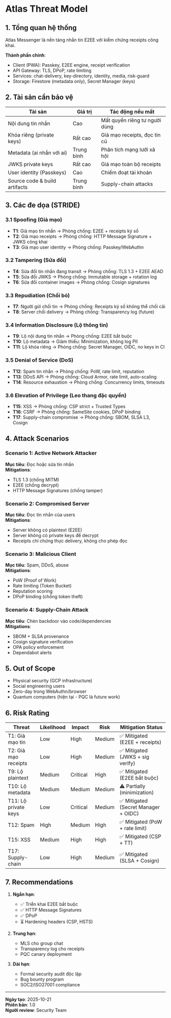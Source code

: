 # Atlas Threat Model

## 1. Tổng quan hệ thống

Atlas Messenger là nền tảng nhắn tin E2EE với kiểm chứng receipts công khai.

**Thành phần chính**:
- Client (PWA): Passkey, E2EE engine, receipt verification
- API Gateway: TLS, DPoP, rate limiting
- Services: chat-delivery, key-directory, identity, media, risk-guard
- Storage: Firestore (metadata only), Secret Manager (keys)

## 2. Tài sản cần bảo vệ

| Tài sản | Giá trị | Tác động nếu mất |
|---------|---------|------------------|
| Nội dung tin nhắn | Cao | Mất quyền riêng tư người dùng |
| Khóa riêng (private keys) | Rất cao | Giả mạo receipts, đọc tin cũ |
| Metadata (ai nhắn với ai) | Trung bình | Phân tích mạng lưới xã hội |
| JWKS private keys | Rất cao | Giả mạo toàn bộ receipts |
| User identity (Passkeys) | Cao | Chiếm đoạt tài khoản |
| Source code & build artifacts | Trung bình | Supply-chain attacks |

## 3. Các đe dọa (STRIDE)

### 3.1 Spoofing (Giả mạo)
- **T1**: Giả mạo tin nhắn → Phòng chống: E2EE + receipts ký số
- **T2**: Giả mạo receipts → Phòng chống: HTTP Message Signature + JWKS công khai
- **T3**: Giả mạo user identity → Phòng chống: Passkey/WebAuthn

### 3.2 Tampering (Sửa đổi)
- **T4**: Sửa đổi tin nhắn đang transit → Phòng chống: TLS 1.3 + E2EE AEAD
- **T5**: Sửa đổi JWKS → Phòng chống: Immutable storage + rotation log
- **T6**: Sửa đổi container images → Phòng chống: Cosign signatures

### 3.3 Repudiation (Chối bỏ)
- **T7**: Người gửi chối tin → Phòng chống: Receipts ký số không thể chối cãi
- **T8**: Server chối delivery → Phòng chống: Transparency log (future)

### 3.4 Information Disclosure (Lộ thông tin)
- **T9**: Lộ nội dung tin nhắn → Phòng chống: E2EE bắt buộc
- **T10**: Lộ metadata → Giảm thiểu: Minimization, không log PII
- **T11**: Lộ khóa riêng → Phòng chống: Secret Manager, OIDC, no keys in CI

### 3.5 Denial of Service (DoS)
- **T12**: Spam tin nhắn → Phòng chống: PoW, rate limit, reputation
- **T13**: DDoS API → Phòng chống: Cloud Armor, rate limit, auto-scaling
- **T14**: Resource exhaustion → Phòng chống: Concurrency limits, timeouts

### 3.6 Elevation of Privilege (Leo thang đặc quyền)
- **T15**: XSS → Phòng chống: CSP strict + Trusted Types
- **T16**: CSRF → Phòng chống: SameSite cookies, DPoP binding
- **T17**: Supply-chain compromise → Phòng chống: SBOM, SLSA L3, Cosign

## 4. Attack Scenarios

### Scenario 1: Active Network Attacker
**Mục tiêu**: Đọc hoặc sửa tin nhắn  
**Mitigations**:
- TLS 1.3 (chống MITM)
- E2EE (chống decrypt)
- HTTP Message Signatures (chống tamper)

### Scenario 2: Compromised Server
**Mục tiêu**: Đọc tin nhắn của users  
**Mitigations**:
- Server không có plaintext (E2EE)
- Server không có private keys để decrypt
- Receipts chỉ chứng thực delivery, không cho phép đọc

### Scenario 3: Malicious Client
**Mục tiêu**: Spam, DDoS, abuse  
**Mitigations**:
- PoW (Proof of Work)
- Rate limiting (Token Bucket)
- Reputation scoring
- DPoP binding (chống token theft)

### Scenario 4: Supply-Chain Attack
**Mục tiêu**: Chèn backdoor vào code/dependencies  
**Mitigations**:
- SBOM + SLSA provenance
- Cosign signature verification
- OPA policy enforcement
- Dependabot alerts

## 5. Out of Scope

- Physical security (GCP infrastructure)
- Social engineering users
- Zero-day trong WebAuthn/browser
- Quantum computers (hiện tại - PQC là future work)

## 6. Risk Rating

| Threat | Likelihood | Impact | Risk | Mitigation Status |
|--------|-----------|--------|------|-------------------|
| T1: Giả mạo tin | Low | High | Medium | ✅ Mitigated (E2EE + receipts) |
| T2: Giả mạo receipts | Low | High | Medium | ✅ Mitigated (JWKS + sig verify) |
| T9: Lộ plaintext | Medium | Critical | High | ✅ Mitigated (E2EE bắt buộc) |
| T10: Lộ metadata | Medium | Medium | Medium | ⚠️ Partially (minimization) |
| T11: Lộ private keys | Low | Critical | Medium | ✅ Mitigated (Secret Manager + OIDC) |
| T12: Spam | High | Medium | High | ✅ Mitigated (PoW + rate limit) |
| T15: XSS | Medium | High | High | ✅ Mitigated (CSP + TT) |
| T17: Supply-chain | Low | High | Medium | ✅ Mitigated (SLSA + Cosign) |

## 7. Recommendations

1. **Ngắn hạn**:
   - ✅ Triển khai E2EE bắt buộc
   - ✅ HTTP Message Signatures
   - ✅ DPoP
   - ⏳ Hardening headers (CSP, HSTS)

2. **Trung hạn**:
   - MLS cho group chat
   - Transparency log cho receipts
   - PQC canary deployment

3. **Dài hạn**:
   - Formal security audit độc lập
   - Bug bounty program
   - SOC2/ISO27001 compliance

---

**Ngày tạo**: 2025-10-21  
**Phiên bản**: 1.0  
**Người review**: Security Team
